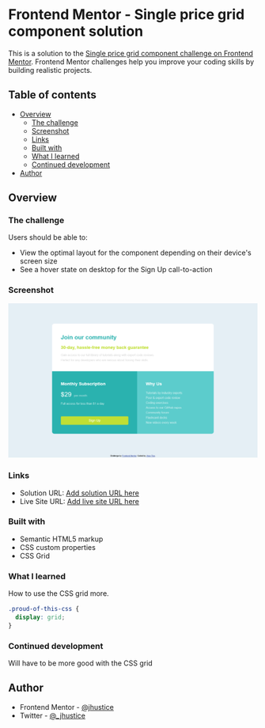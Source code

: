 # Frontend Mentor - Single price grid component solution

This is a solution to the [Single price grid component challenge on Frontend Mentor](https://www.frontendmentor.io/challenges/single-price-grid-component-5ce41129d0ff452fec5abbbc). Frontend Mentor challenges help you improve your coding skills by building realistic projects. 

## Table of contents

- [Overview](#overview)
  - [The challenge](#the-challenge)
  - [Screenshot](#screenshot)
  - [Links](#links)
  - [Built with](#built-with)
  - [What I learned](#what-i-learned)
  - [Continued development](#continued-development)
- [Author](#author)


## Overview

### The challenge

Users should be able to:

- View the optimal layout for the component depending on their device's screen size
- See a hover state on desktop for the Sign Up call-to-action

### Screenshot

![](./img/screenshot.png)


### Links

- Solution URL: [Add solution URL here](https://github.com/jhustice/Challenge-4)
- Live Site URL: [Add live site URL here](https://thriving-fudge-a989ce.netlify.app/)


### Built with

- Semantic HTML5 markup
- CSS custom properties
- CSS Grid

### What I learned
How to use the CSS grid more.

```css
.proud-of-this-css {
  display: grid;
}
```

### Continued development
Will have to be more good with the CSS grid


## Author

- Frontend Mentor - [@jhustice](https://www.frontendmentor.io/profile/jhustice)
- Twitter - [@_jhustice](https://www.twitter.com/_jhustice)


